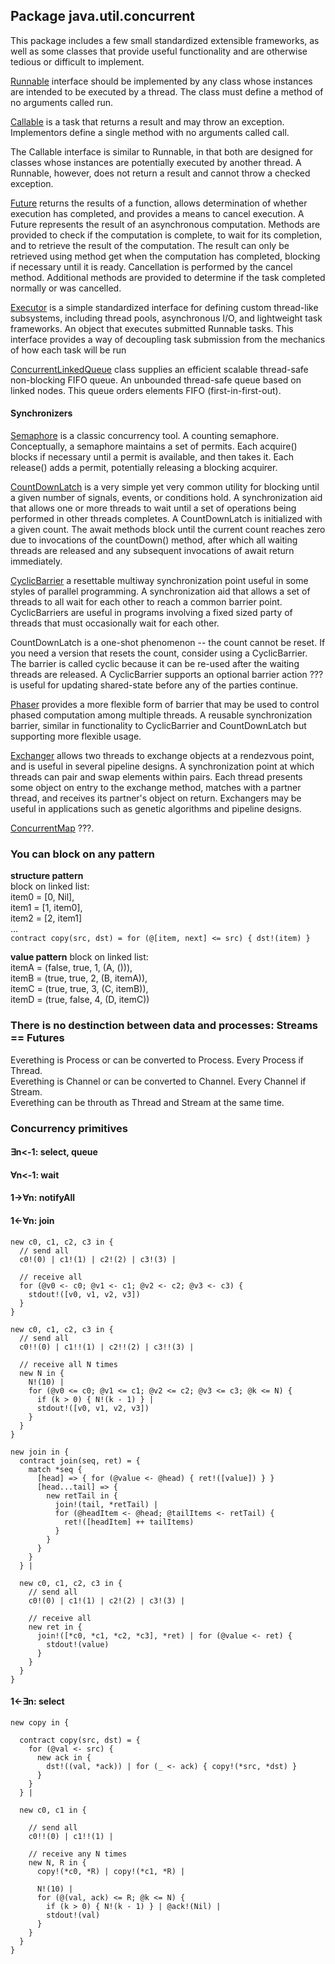 ## Package java.util.concurrent
This package includes a few small standardized extensible frameworks, as well as some classes that provide useful functionality and are otherwise tedious or difficult to implement.

[Runnable](https://docs.oracle.com/javase/9/docs/api/java/lang/Runnable.html) interface should be implemented by any class whose instances are intended to be executed by a thread. The class must define a method of no arguments called run.

[Callable](https://docs.oracle.com/javase/9/docs/api/java/util/concurrent/Callable.html) is a task that returns a result and may throw an exception. Implementors define a single method with no arguments called call.

The Callable interface is similar to Runnable, in that both are designed for classes whose instances are potentially executed by another thread. A Runnable, however, does not return a result and cannot throw a checked exception.

[Future](https://docs.oracle.com/javase/9/docs/api/java/util/concurrent/Future.html) returns the results of a function, allows determination of whether execution has completed, and provides a means to cancel execution. A Future represents the result of an asynchronous computation. Methods are provided to check if the computation is complete, to wait for its completion, and to retrieve the result of the computation. The result can only be retrieved using method get when the computation has completed, blocking if necessary until it is ready. Cancellation is performed by the cancel method. Additional methods are provided to determine if the task completed normally or was cancelled. 

[Executor](https://docs.oracle.com/javase/9/docs/api/java/util/concurrent/Executor.html) is a simple standardized interface for defining custom thread-like subsystems, including thread pools, asynchronous I/O, and lightweight task frameworks. An object that executes submitted Runnable tasks. This interface provides a way of decoupling task submission from the mechanics of how each task will be run

[ConcurrentLinkedQueue](https://docs.oracle.com/javase/9/docs/api/java/util/concurrent/ConcurrentLinkedQueue.html) class supplies an efficient scalable thread-safe non-blocking FIFO queue. An unbounded thread-safe queue based on linked nodes. This queue orders elements FIFO (first-in-first-out). 

#### Synchronizers

[Semaphore](https://docs.oracle.com/javase/9/docs/api/java/util/concurrent/Semaphore.html) is a classic concurrency tool. A counting semaphore. Conceptually, a semaphore maintains a set of permits. Each acquire() blocks if necessary until a permit is available, and then takes it. Each release() adds a permit, potentially releasing a blocking acquirer.

[CountDownLatch](https://docs.oracle.com/javase/9/docs/api/java/util/concurrent/CountDownLatch.html) is a very simple yet very common utility for blocking until a given number of signals, events, or conditions hold. A synchronization aid that allows one or more threads to wait until a set of operations being performed in other threads completes. A CountDownLatch is initialized with a given count. The await methods block until the current count reaches zero due to invocations of the countDown() method, after which all waiting threads are released and any subsequent invocations of await return immediately. 

[CyclicBarrier](https://docs.oracle.com/javase/9/docs/api/java/util/concurrent/CyclicBarrier.html) a resettable multiway synchronization point useful in some styles of parallel programming. A synchronization aid that allows a set of threads to all wait for each other to reach a common barrier point. CyclicBarriers are useful in programs involving a fixed sized party of threads that must occasionally wait for each other. 

CountDownLatch is a one-shot phenomenon -- the count cannot be reset. If you need a version that resets the count, consider using a CyclicBarrier. The barrier is called cyclic because it can be re-used after the waiting threads are released. A CyclicBarrier supports an optional barrier action ??? is useful for updating shared-state before any of the parties continue.

[Phaser](https://docs.oracle.com/javase/9/docs/api/java/util/concurrent/Phaser.html) provides a more flexible form of barrier that may be used to control phased computation among multiple threads. A reusable synchronization barrier, similar in functionality to CyclicBarrier and CountDownLatch but supporting more flexible usage.

[Exchanger](https://docs.oracle.com/javase/9/docs/api/java/util/concurrent/Exchanger.html) allows two threads to exchange objects at a rendezvous point, and is useful in several pipeline designs. A synchronization point at which threads can pair and swap elements within pairs. Each thread presents some object on entry to the exchange method, matches with a partner thread, and receives its partner's object on return. Exchangers may be useful in applications such as genetic algorithms and pipeline designs.

[ConcurrentMap](https://docs.oracle.com/javase/9/docs/api/java/util/concurrent/ConcurrentMap.html) ???.



### You can block on any pattern
**structure pattern**  
block on linked list:   
item0 = [0, Nil],   
item1 = [1, item0],   
item2 = [2, item1]  
...  
```contract copy(src, dst) = for (@[item, next] <= src) { dst!(item) }```

**value pattern** 
block on linked list:   
itemA = (false, true,  1, (A, ())),   
itemB = (true,  true,  2, (B, itemA)),   
itemC = (true,  true,  3, (C, itemB)),   
itemD = (true,  false, 4, (D, itemC))

### There is no destinction between data and processes: Streams == Futures
Everething is Process or can be converted to Process. Every Process if Thread.  
Everething is Channel or can be converted to Channel. Every Channel if Stream.  
Everething can be throuth as Thread and Stream at the same time.

### Concurrency primitives

#### ∃n<-1: select, queue

#### ∀n<-1: wait
#### 1->∀n: notifyAll

#### 1<-∀n: join
```
new c0, c1, c2, c3 in {
  // send all
  c0!(0) | c1!(1) | c2!(2) | c3!(3) |
  
  // receive all
  for (@v0 <- c0; @v1 <- c1; @v2 <- c2; @v3 <- c3) {
    stdout!([v0, v1, v2, v3])
  }
}
```

```
new c0, c1, c2, c3 in {
  // send all
  c0!!(0) | c1!!(1) | c2!!(2) | c3!!(3) |
  
  // receive all N times
  new N in {
    N!(10) |
    for (@v0 <= c0; @v1 <= c1; @v2 <= c2; @v3 <= c3; @k <= N) {      
      if (k > 0) { N!(k - 1) } |
      stdout!([v0, v1, v2, v3])
    }
  }
}
```

```
new join in {
  contract join(seq, ret) = {
    match *seq {
      [head] => { for (@value <- @head) { ret!([value]) } }
      [head...tail] => {
        new retTail in {
          join!(tail, *retTail) | 
          for (@headItem <- @head; @tailItems <- retTail) {
            ret!([headItem] ++ tailItems)
          }
        }
      }
    }
  } |
  
  new c0, c1, c2, c3 in {
    // send all
    c0!(0) | c1!(1) | c2!(2) | c3!(3) |
  
    // receive all
    new ret in {
      join!([*c0, *c1, *c2, *c3], *ret) | for (@value <- ret) {
        stdout!(value)
      }
    }
  }
}
```

#### 1<-∃n: select
```
new copy in {
  
  contract copy(src, dst) = {
    for (@val <- src) {
      new ack in {
        dst!((val, *ack)) | for (_ <- ack) { copy!(*src, *dst) }
      }
    }
  } |  
  
  new c0, c1 in {
  
    // send all
    c0!!(0) | c1!!(1) |  
  
    // receive any N times
    new N, R in {    
      copy!(*c0, *R) | copy!(*c1, *R) |
      
      N!(10) |
      for (@(val, ack) <= R; @k <= N) {
        if (k > 0) { N!(k - 1) } | @ack!(Nil) |
        stdout!(val)    
      }
    }  
  }
}
```
